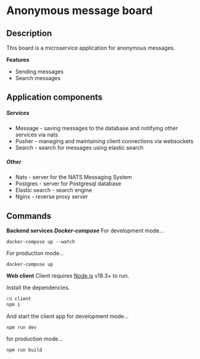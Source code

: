 # Anonymous message board
## Description

This board is a microservice application for anonymous messages.

**Features**
- Sending messages
- Search messages

## Application components
##### Services
- Message - saving messages to the database and notifying other services via nats
- Pusher - managing and maintaining client connections via websockets
- Search - search for messages using elastic search
##### Other
- Nats - server for the NATS Messaging System
- Postgres - server for Postgresql database
- Elastic search - search engine
- Nginx - reverse proxy server


## Commands

**Backend services**
***Docker-compose***
For development mode...
```
docker-compose up --watch
```

For production mode...
```
docker-compose up
```

**Web client**
Client requires [Node.js](https://nodejs.org/) v18.3+ to run.

Install the dependencies.

```sh
cd client
npm i
```
And start the client app
for development mode...
```
npm run dev
```
for production mode...

```sh
npm run build
```
